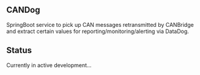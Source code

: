 ## CANDog

SpringBoot service to pick up CAN messages retransmitted by CANBridge and extract certain values for reporting/monitoring/alerting via DataDog.

## Status

Currently in active development...
